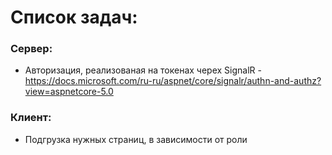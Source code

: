 # Список задач:

### Сервер:
- Авторизация, реализованая на токенах черех SignalR - https://docs.microsoft.com/ru-ru/aspnet/core/signalr/authn-and-authz?view=aspnetcore-5.0

### Клиент:
- Подгрузка нужных страниц, в зависимости от роли
